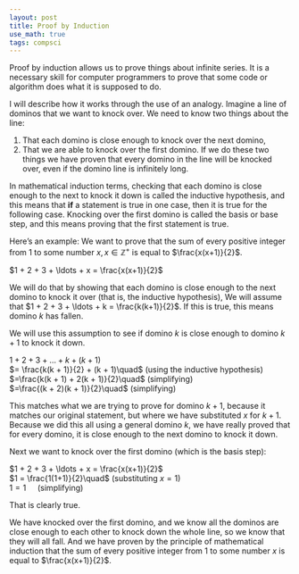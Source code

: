 ```yaml
---
layout: post
title: Proof by Induction
use_math: true
tags: compsci
---
```

Proof by induction allows us to prove things about infinite series. It is a necessary skill for computer programmers to prove that some code or algorithm does what it is supposed to do.

I will describe how it works through the use of an analogy. Imagine a line of dominos that we want to knock over. We need to know two things about the line:
1. That each domino is close enough to knock over the next domino,
2. That we are able to knock over the first domino.
   If we do these two things we have proven that every domino in the line will be knocked over, even if the domino line is infinitely long.

In mathematical induction terms, checking that each domino is close enough to the next to knock it down is called the inductive hypothesis, and this means that **if** a statement is true in one case, then it is true for the following case.
Knocking over the first domino is called the basis or base step, and this means proving that the first statement is true.

Here’s an example:
We want to prove that the sum of every positive integer from $1$ to some number $x, x \in \mathbb{Z}^{+}$ is equal to $\frac{x(x+1)}{2}$.

$1 + 2 + 3 + \ldots + x = \frac{x(x+1)}{2}$

We will do that by showing that each domino is close enough to the next domino to knock it over (that is, the inductive hypothesis),
We will assume that $1 + 2 + 3 + \ldots + k = \frac{k(k+1)}{2}$. If this is true, this means domino $k$ has fallen.

We will use this assumption to see if domino $k$ is close enough to domino $k + 1$ to knock it down.

$1 + 2 + 3 + \ldots + k + (k + 1)$\
$= \frac{k(k + 1)}{2} + (k + 1)\quad$ (using the inductive hypothesis)\
$=\frac{k(k + 1) + 2(k + 1)}{2}\quad$ (simplifying)\
$=\frac{(k + 2)(k + 1)}{2}\quad$ (simplifying)

This matches what we are trying to prove for domino $k+1$, because it matches our original statement, but where we have substituted $x$ for $k+1$.
Because we did this all using a general domino $k$, we have really proved that for every domino, it is close enough to the next domino to knock it down.

Next we want to knock over the first domino (which is the basis step):

$1 + 2 + 3 + \ldots + x = \frac{x(x+1)}{2}$\
$1 = \frac{1(1+1)}{2}\quad$ (substituting $x = 1$)\
$1 = 1\quad$ (simplifying)

That is clearly true.

We have knocked over the first domino, and we know all the dominos are close enough to each other to knock down the whole line, so we know that they will all fall.
And we have proven by the principle of mathematical induction that the sum of every positive integer from $1$ to some number $x$ is equal to $\frac{x(x+1)}{2}$.